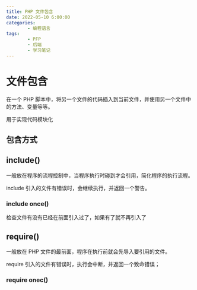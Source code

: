 ```yaml
---
title: PHP 文件包含
date: 2022-05-10 6:00:00
categories:
        - 编程语言
tags:
        - PFP
        - 后端
        - 学习笔记
---
```


# 文件包含

在一个 PHP 脚本中，将另一个文件的代码插入到当前文件，并使用另一个文件中的方法、变量等等。

用于实现代码模块化

## 包含方式

## include()

一般放在程序的流程控制中，当程序执行时碰到才会引用，简化程序的执行流程。

include 引入的文件有错误时，会继续执行，并返回一个警告。

### include once()

检查文件有没有已经在前面引入过了，如果有了就不再引入了

## require()

一般放在 PHP 文件的最前面，程序在执行前就会先导入要引用的文件。

require 引入的文件有错误时，执行会中断，并返回一个致命错误；

### require onec()
